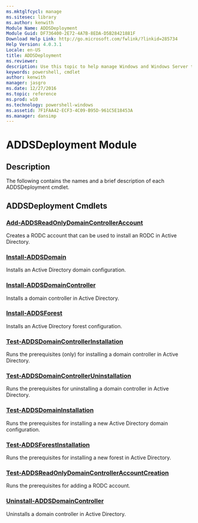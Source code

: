 ```yaml
---
ms.mktglfcycl: manage
ms.sitesec: library
ms.author: kenwith
Module Name: ADDSDeployment
Module Guid: DF736400-2E72-4A7B-8EDA-D5B28421881F
Download Help Link: http://go.microsoft.com/fwlink/?linkid=285734
Help Version: 4.0.3.1
Locale: en-US
title: ADDSDeployment
ms.reviewer:
description: Use this topic to help manage Windows and Windows Server technologies with Windows PowerShell.
keywords: powershell, cmdlet
author: kenwith
manager: jasgro
ms.date: 12/27/2016
ms.topic: reference
ms.prod: w10
ms.technology: powershell-windows
ms.assetid: 7F1FAA42-ECF3-4C09-B95D-961C5E18453A
ms.manager: dansimp
---
```


# ADDSDeployment Module
## Description
The following contains the names and a brief description of each ADDSDeployment cmdlet.

## ADDSDeployment Cmdlets
### [Add-ADDSReadOnlyDomainControllerAccount](./Add-ADDSReadOnlyDomainControllerAccount.md)
Creates a RODC account that can be used to install an RODC in Active Directory.

### [Install-ADDSDomain](./Install-ADDSDomain.md)
Installs an Active Directory domain configuration.

### [Install-ADDSDomainController](./Install-ADDSDomainController.md)
Installs a domain controller in Active Directory.

### [Install-ADDSForest](./Install-ADDSForest.md)
Installs an Active Directory forest configuration.

### [Test-ADDSDomainControllerInstallation](./Test-ADDSDomainControllerInstallation.md)
Runs the prerequisites (only) for installing a domain controller in Active Directory.

### [Test-ADDSDomainControllerUninstallation](./Test-ADDSDomainControllerUninstallation.md)
Runs the prerequisites for uninstalling a domain controller in Active Directory.

### [Test-ADDSDomainInstallation](./Test-ADDSDomainInstallation.md)
Runs the prerequisites for installing a new Active Directory domain configuration.

### [Test-ADDSForestInstallation](./Test-ADDSForestInstallation.md)
Runs the prerequisites for installing a new forest in Active Directory.

### [Test-ADDSReadOnlyDomainControllerAccountCreation](./Test-ADDSReadOnlyDomainControllerAccountCreation.md)
Runs the prerequisites for adding a RODC account.

### [Uninstall-ADDSDomainController](./Uninstall-ADDSDomainController.md)
Uninstalls a domain controller in Active Directory.


